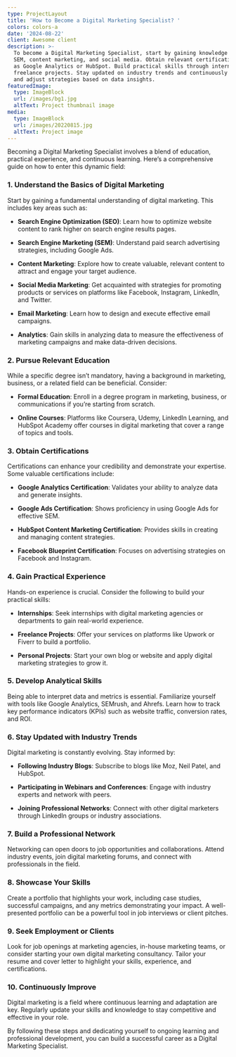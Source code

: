 ```yaml
---
type: ProjectLayout
title: 'How to Become a Digital Marketing Specialist? '
colors: colors-a
date: '2024-08-22'
client: Awesome client
description: >-
  To become a Digital Marketing Specialist, start by gaining knowledge in SEO,
  SEM, content marketing, and social media. Obtain relevant certifications, such
  as Google Analytics or HubSpot. Build practical skills through internships or
  freelance projects. Stay updated on industry trends and continuously analyze
  and adjust strategies based on data insights.
featuredImage:
  type: ImageBlock
  url: /images/bg1.jpg
  altText: Project thumbnail image
media:
  type: ImageBlock
  url: /images/20220815.jpg
  altText: Project image
---
```

Becoming a Digital Marketing Specialist involves a blend of education, practical experience, and continuous learning. Here’s a comprehensive guide on how to enter this dynamic field:

### 1. **Understand the Basics of Digital Marketing**

Start by gaining a fundamental understanding of digital marketing. This includes key areas such as:

*   **Search Engine Optimization (SEO)**: Learn how to optimize website content to rank higher on search engine results pages.

*   **Search Engine Marketing (SEM)**: Understand paid search advertising strategies, including Google Ads.

*   **Content Marketing**: Explore how to create valuable, relevant content to attract and engage your target audience.

*   **Social Media Marketing**: Get acquainted with strategies for promoting products or services on platforms like Facebook, Instagram, LinkedIn, and Twitter.

*   **Email Marketing**: Learn how to design and execute effective email campaigns.

*   **Analytics**: Gain skills in analyzing data to measure the effectiveness of marketing campaigns and make data-driven decisions.

### 2. **Pursue Relevant Education**

While a specific degree isn’t mandatory, having a background in marketing, business, or a related field can be beneficial. Consider:

*   **Formal Education**: Enroll in a degree program in marketing, business, or communications if you’re starting from scratch.

*   **Online Courses**: Platforms like Coursera, Udemy, LinkedIn Learning, and HubSpot Academy offer courses in digital marketing that cover a range of topics and tools.

### 3. **Obtain Certifications**

Certifications can enhance your credibility and demonstrate your expertise. Some valuable certifications include:

*   **Google Analytics Certification**: Validates your ability to analyze data and generate insights.

*   **Google Ads Certification**: Shows proficiency in using Google Ads for effective SEM.

*   **HubSpot Content Marketing Certification**: Provides skills in creating and managing content strategies.

*   **Facebook Blueprint Certification**: Focuses on advertising strategies on Facebook and Instagram.

### 4. **Gain Practical Experience**

Hands-on experience is crucial. Consider the following to build your practical skills:

*   **Internships**: Seek internships with digital marketing agencies or departments to gain real-world experience.

*   **Freelance Projects**: Offer your services on platforms like Upwork or Fiverr to build a portfolio.

*   **Personal Projects**: Start your own blog or website and apply digital marketing strategies to grow it.

### 5. **Develop Analytical Skills**

Being able to interpret data and metrics is essential. Familiarize yourself with tools like Google Analytics, SEMrush, and Ahrefs. Learn how to track key performance indicators (KPIs) such as website traffic, conversion rates, and ROI.

### 6. **Stay Updated with Industry Trends**

Digital marketing is constantly evolving. Stay informed by:

*   **Following Industry Blogs**: Subscribe to blogs like Moz, Neil Patel, and HubSpot.

*   **Participating in Webinars and Conferences**: Engage with industry experts and network with peers.

*   **Joining Professional Networks**: Connect with other digital marketers through LinkedIn groups or industry associations.

### 7. **Build a Professional Network**

Networking can open doors to job opportunities and collaborations. Attend industry events, join digital marketing forums, and connect with professionals in the field.

### 8. **Showcase Your Skills**

Create a portfolio that highlights your work, including case studies, successful campaigns, and any metrics demonstrating your impact. A well-presented portfolio can be a powerful tool in job interviews or client pitches.

### 9. **Seek Employment or Clients**

Look for job openings at marketing agencies, in-house marketing teams, or consider starting your own digital marketing consultancy. Tailor your resume and cover letter to highlight your skills, experience, and certifications.

### 10. **Continuously Improve**

Digital marketing is a field where continuous learning and adaptation are key. Regularly update your skills and knowledge to stay competitive and effective in your role.

By following these steps and dedicating yourself to ongoing learning and professional development, you can build a successful career as a Digital Marketing Specialist.



